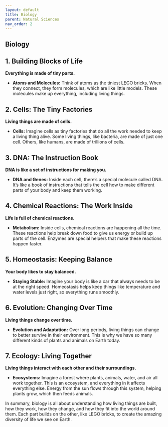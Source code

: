 ```yaml
---
layout: default
title: Biology
parent: Natural Sciences
nav_order: 2
---
```


## **Biology**

## **1. Building Blocks of Life**

**Everything is made of tiny parts.**

- **Atoms and Molecules:** Think of atoms as the tiniest LEGO bricks. When they connect, they form molecules, which are like little models. These molecules make up everything, including living things.

## **2. Cells: The Tiny Factories**

**Living things are made of cells.**

- **Cells:** Imagine cells as tiny factories that do all the work needed to keep a living thing alive. Some living things, like bacteria, are made of just one cell. Others, like humans, are made of trillions of cells.

## **3. DNA: The Instruction Book**

**DNA is like a set of instructions for making you.**

- **DNA and Genes:** Inside each cell, there’s a special molecule called DNA. It’s like a book of instructions that tells the cell how to make different parts of your body and keep them working.

## **4. Chemical Reactions: The Work Inside**

**Life is full of chemical reactions.**

- **Metabolism:** Inside cells, chemical reactions are happening all the time. These reactions help break down food to give us energy or build up parts of the cell. Enzymes are special helpers that make these reactions happen faster.

## **5. Homeostasis: Keeping Balance**

**Your body likes to stay balanced.**

- **Staying Stable:** Imagine your body is like a car that always needs to be at the right speed. Homeostasis helps keep things like temperature and water levels just right, so everything runs smoothly.

## **6. Evolution: Changing Over Time**

**Living things change over time.**

- **Evolution and Adaptation:** Over long periods, living things can change to better survive in their environment. This is why we have so many different kinds of plants and animals on Earth today.

## **7. Ecology: Living Together**

**Living things interact with each other and their surroundings.**

- **Ecosystems:** Imagine a forest where plants, animals, water, and air all work together. This is an ecosystem, and everything in it affects everything else. Energy from the sun flows through this system, helping plants grow, which then feeds animals.

In summary, biology is all about understanding how living things are built, how they work, how they change, and how they fit into the world around them. Each part builds on the other, like LEGO bricks, to create the amazing diversity of life we see on Earth.
